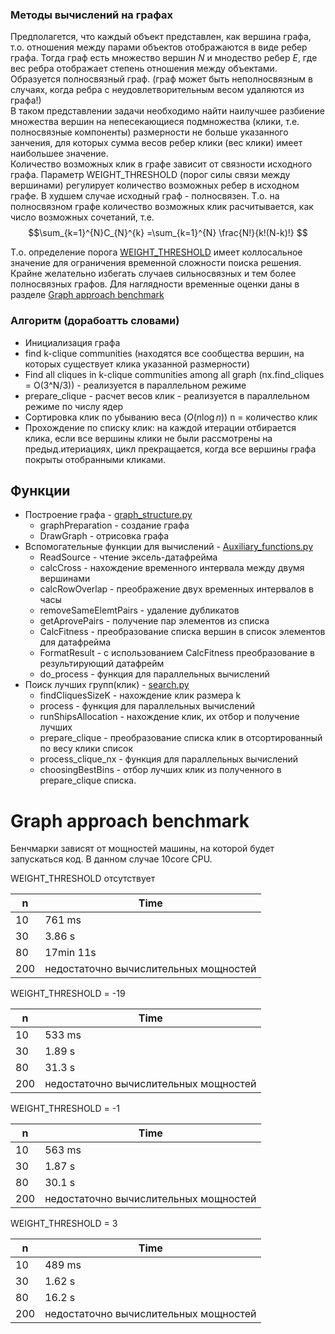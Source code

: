 ### Методы вычислений на графах
Предполагется, что каждый объект представлен, как  вершина графа, т.о. отношения между парами объектов отображаются в виде ребер графа.
Тогда граф есть множество вершин ${N}$ и мнодество ребер ${E}$, где вес ребра  отображает степень отношения между объектами.
Образуется полносвязный граф. (граф может быть неполносвязным в случаях, когда ребра с неудовлетворительным весом удаляются из графа!)  
В таком представлении задачи необходимо  найти наилучшее разбиение множества вершин на непесекающиеся подмножества (клики, т.е. полносвязные компоненты) размерности не больше указанного занчения, для которых сумма  весов ребер клики (вес клики) имеет наибольшее значение.  
Количество возможных клик в графе зависит от связности исходного графа. Параметр WEIGHT_THRESHOLD (порог силы связи между вершинами) регулирует количество возможных ребер в исходном графе. В худшем случае исходный граф - полносвязен. Т.о. на полносвязном графе количество возможных клик расчитывается, как число возможных сочетаний, т.е. $$\sum_{k=1}^{N}С_{N}^{k} =\sum_{k=1}^{N} \frac{N!}{k!(N-k)!} $$

Т.о. определение порога [WEIGHT_THRESHOLD](https://github.com/plaguedoctor39/graph-search/blob/c7a0e2a7259ef6ef9a6bb69fba16a389ca16f0e7/graph/graph_structure.py#L6) имеет коллосальное значение для ограничения временной сложности поиска решения.
Крайне желательно избегать случаев сильносвязных и тем более полносвязных графов. 
Для наглядности временные оценки даны в разделе [Graph approach benchmark](#graph-approach-benchmark)

### Алгоритм (дорабоатть словами)
* Инициализация графа      
* find k-clique communities (находятся все сообщества вершин, на которых существует клика указанной размерности)
* Find all cliques in k-clique communities among all graph   (nx.find_cliques = O(3^N/3)) - реализуется в параллельном режиме
* prepare_clique - расчет весов клик - реализуется в параллельном режиме по числу ядер
* Сортировка клик по убыванию веса ($O(n\log{}n)$) n = количество клик
* Прохождение по списку клик: на каждой итерации отбирается клика, если все вершины клики не были рассмотрены на предыд.итериациях, цикл прекращается, когда все вершины графа покрыты отобранными кликами. 


## Функции 
* Построение графа - [graph_structure.py](https://github.com/plaguedoctor39/graph-search/blob/main/func/graph_structure.py)
  * graphPreparation - создание графа
  * DrawGraph - отрисовка графа
* Вспомогательные функции для вычислений - [Auxiliary_functions.py](https://github.com/plaguedoctor39/graph-search/blob/main/func/Auxiliary_functions.py)
  * ReadSource - чтение эксель-датафрейма
  * calcCross - нахождение временного интервала между двумя вершинами
  * calcRowOverlap - преображение двух временных интервалов в часы
  * removeSameElemtPairs - удаление дубликатов
  * getAprovePairs - получение пар элементов из списка
  * CalcFitness - преобразование списка вершин в список элементов для датафрейма
  * FormatResult - с использованием CalcFitness преобразование в результирующий датафрейм
  * do_process - функция для параллельных вычислений
* Поиск лучших групп(клик) - [search.py](https://github.com/plaguedoctor39/graph-search/blob/main/func/search.py)
  * findCliquesSizeK - нахождение клик размера k
  * process - функция для параллельных вычислений
  * runShipsAllocation - нахождение клик, их отбор и получение лучших
  * prepare_clique - преобразование списка клик в отсортированный по весу клики список
  * process_clique_nx - функция для параллельных вычислений
  * choosingBestBins - отбор лучших клик из полученного в prepare_clique списка.

# Graph approach benchmark
Бенчмарки зависят от мощностей машины, на которой будет запускаться код. В данном случае 10core CPU.

WEIGHT_THRESHOLD отсутствует

| n | Time     |
|----|----------|
| 10  |  761 ms    |
| 30  |  3.86 s    |
| 80  |  17min 11s    |
| 200 | недостаточно вычислительных мощностей     |

WEIGHT_THRESHOLD = -19

| n   | Time                                  |
|-----|---------------------------------------|
| 10  | 533 ms                                |
| 30  | 1.89 s                                |
| 80  |  31.3 s                                     |
| 200 | недостаточно вычислительных мощностей |

WEIGHT_THRESHOLD = -1

| n  | Time     |
|-----|----------|
| 10  |  563 ms    |
| 30  |  1.87 s    |
| 80  |  30.1 s    |
| 200 |  недостаточно вычислительных мощностей    |

WEIGHT_THRESHOLD = 3

| n  | Time   |
|-----|--------|
| 10  | 489 ms |
| 30  | 1.62 s |
| 80  | 16.2 s |
| 200 | недостаточно вычислительных мощностей       |
